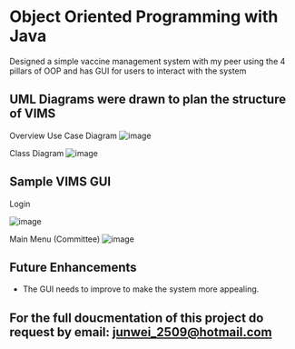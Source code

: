 # Object Oriented Programming with Java
Designed a simple vaccine management system with my peer using the 4 pillars of OOP and has GUI for users to interact with the system 

## UML Diagrams were drawn to plan the structure of VIMS
Overview Use Case Diagram
![image](https://user-images.githubusercontent.com/90762158/160528762-e07daa74-2ae2-4fba-b323-1f26a40f6655.png)

Class Diagram
![image](https://user-images.githubusercontent.com/90762158/160528975-2e72b1cf-4c58-4dab-94f4-ed27bf863017.png)

## Sample VIMS GUI

Login

![image](https://user-images.githubusercontent.com/90762158/160529075-d6923515-76bc-4a39-a73e-3706560c335b.png)

Main Menu (Committee)
![image](https://user-images.githubusercontent.com/90762158/160529110-5cfa0b46-592a-48dd-9cad-07f044b0c656.png)


## Future Enhancements
- The GUI needs to improve to make the system more appealing. 

## For the full doucmentation of this project do request by email: junwei_2509@hotmail.com
